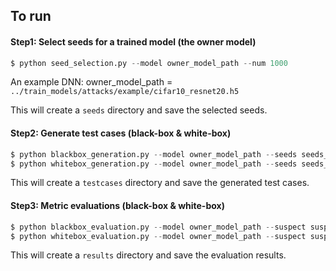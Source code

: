 ## To run 

#### Step1: Select seeds for a trained model (the owner model)
```python
$ python seed_selection.py --model owner_model_path --num 1000 
```

An example DNN: owner_model_path = `../train_models/attacks/example/cifar10_resnet20.h5` 

This will create a `seeds` directory and save the selected seeds. 


#### Step2: Generate test cases (black-box & white-box)

```python
$ python blackbox_generation.py --model owner_model_path --seeds seeds_path --method pgd --ep 0.03 --iters 10 
$ python whitebox_generation.py --model owner_model_path --seeds seeds_path --layer 3 
```
This will create a `testcases` directory and save the generated test cases. 


#### Step3: Metric evaluations (black-box & white-box)

```python
$ python blackbox_evaluation.py --model owner_model_path --suspect suspect_model_path --tests black_tests.npz
$ python whitebox_evaluation.py --model owner_model_path --suspect suspect_model_path --tests white_tests.npy
```
This will create a `results` directory and save the evaluation results. 
